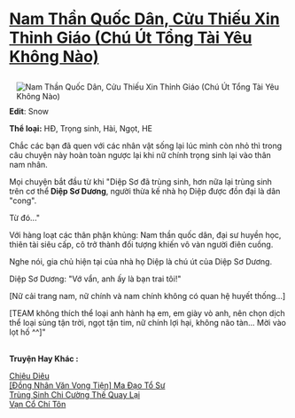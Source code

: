 <a href="https://utruyen.com/nam-than-quoc-dan-cuu-thieu-xin-thinh-giao-chu-ut-tong-tai-yeu-khong-nao/19254/" title="Nam Thần Quốc Dân, Cửu Thiếu Xin Thỉnh Giáo (Chú Út Tổng Tài Yêu Không Nào)"><h1>Nam Thần Quốc Dân, Cửu Thiếu Xin Thỉnh Giáo (Chú Út Tổng Tài Yêu Không Nào)</h1></a><div style="display:table"><img align="right" style="float: left; padding: 10px;" src="https://utruyen.com/images/story/200x260/nam-than-quoc-dan-cuu-thieu-xin-thinh-giao-chu-ut-tong-tai-yeu-khong-nao.jpg" alt="Nam Thần Quốc Dân, Cửu Thiếu Xin Thỉnh Giáo (Chú Út Tổng Tài Yêu Không Nào)"><b>Edit</b>: Snow<p></p><b>Thể loại:</b> HĐ, Trọng sinh, Hài, Ngọt, HE<p></p>Chắc các bạn đã quen với các nhân vật sống lại lúc mình còn nhỏ thì trong câu chuyện này hoàn toàn ngược lại khi nữ chính trọng sinh lại vào thân nam nhân.<p></p>Mọi chuyện bắt đầu từ khi "Diệp Sơ đã trùng sinh, hơn nữa lại trùng sinh trên cơ thể<b> Diệp Sơ Dương</b>, người thừa kế nhà họ Diệp được đồn đại là dân "cong".<p></p>Từ đó..."<p></p>Với hàng loạt các thân phận khủng: Nam thần quốc dân, đại sư huyền học, thiên tài siêu cấp, cô trở thành đối tượng khiến vô vàn người điên cuồng.<p></p>Nghe nói, gia chủ hiện tại của nhà họ Diệp là chú út của Diệp Sơ Dương.<p></p>Diệp Sơ Dương: "Vớ vẩn, anh ấy là bạn trai tôi!"<p></p>[Nữ cải trang nam, nữ chính và nam chính không có quan hệ huyết thống...]<p></p>[TEAM không thích thể loại anh hành hạ em, em giày vò anh, nên chọn dịch thể loại sủng tận trời, ngọt tận tim, nữ chính lợi hại, không não tàn... Mời vào lọt hố ^^]"</div><p><br><b>Truyện Hay Khác :</b></p><a href="https://utruyen.com/chieu-dieu/9798/" alt="Chiêu Diêu">Chiêu Diêu</a><br/><a href="https://truyenngontinhay.wordpress.com/2019/10/03/dong-nhan-van-vong-tien-ma-dao-to-su/" alt="[Đồng Nhân Văn Vong Tiện] Ma Đạo Tổ Sư">[Đồng Nhân Văn Vong Tiện] Ma Đạo Tổ Sư</a><br/><a href="https://truyenngontinhay.wordpress.com/2019/10/03/trung-sinh-chi-cuong-the-quay-lai/" alt="Trùng Sinh Chi Cường Thế Quay Lại">Trùng Sinh Chi Cường Thế Quay Lại</a><br/><a href="https://github.com/quanluxury/truyenhot/tree/master/truyenhay/9726/" alt="Vạn Cổ Chí Tôn">Vạn Cổ Chí Tôn</a><br/>
